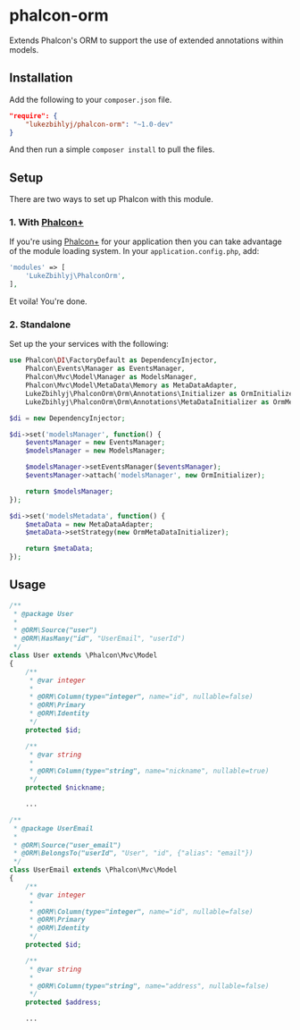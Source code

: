 # phalcon-orm

Extends Phalcon's ORM to support the use of extended annotations within models.

## Installation

Add the following to your `composer.json` file.

```json
"require": {
    "lukezbihlyj/phalcon-orm": "~1.0-dev"
}
```

And then run a simple `composer install` to pull the files.

## Setup

There are two ways to set up Phalcon with this module.

### 1. With [Phalcon+](https://github.com/lukezbihlyj/phalcon-plus)

If you're using [Phalcon+](https://github.com/lukezbihlyj/phalcon-plus) for your application then you can take advantage of the module loading system. In your `application.config.php`, add:

```php
'modules' => [
    'LukeZbihlyj\PhalconOrm',
],
```

Et voila! You're done.

### 2. Standalone

Set up the your services with the following:

```php
use Phalcon\DI\FactoryDefault as DependencyInjector,
    Phalcon\Events\Manager as EventsManager,
    Phalcon\Mvc\Model\Manager as ModelsManager,
    Phalcon\Mvc\Model\MetaData\Memory as MetaDataAdapter,
    LukeZbihlyj\PhalconOrm\Orm\Annotations\Initializer as OrmInitializer,
    LukeZbihlyj\PhalconOrm\Orm\Annotations\MetaDataInitializer as OrmMetaDataInitializer;

$di = new DependencyInjector;

$di->set('modelsManager', function() {
    $eventsManager = new EventsManager;
    $modelsManager = new ModelsManager;

    $modelsManager->setEventsManager($eventsManager);
    $eventsManager->attach('modelsManager', new OrmInitializer);

    return $modelsManager;
});

$di->set('modelsMetadata', function() {
    $metaData = new MetaDataAdapter;
    $metaData->setStrategy(new OrmMetaDataInitializer);

    return $metaData;
});
```

## Usage

```php
/**
 * @package User
 *
 * @ORM\Source("user")
 * @ORM\HasMany("id", "UserEmail", "userId")
 */
class User extends \Phalcon\Mvc\Model
{
    /**
     * @var integer
     *
     * @ORM\Column(type="integer", name="id", nullable=false)
     * @ORM\Primary
     * @ORM\Identity
     */
    protected $id;

    /**
     * @var string
     *
     * @ORM\Column(type="string", name="nickname", nullable=true)
     */
    protected $nickname;

    ...
```

```php
/**
 * @package UserEmail
 *
 * @ORM\Source("user_email")
 * @ORM\BelongsTo("userId", "User", "id", {"alias": "email"})
 */
class UserEmail extends \Phalcon\Mvc\Model
{
    /**
     * @var integer
     *
     * @ORM\Column(type="integer", name="id", nullable=false)
     * @ORM\Primary
     * @ORM\Identity
     */
    protected $id;

    /**
     * @var string
     *
     * @ORM\Column(type="string", name="address", nullable=false)
     */
    protected $address;

    ...
```
